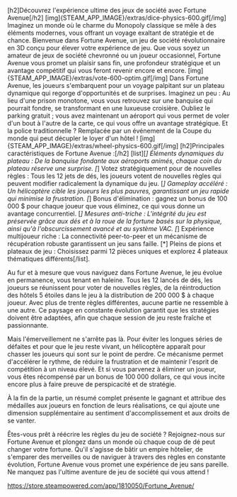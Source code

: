 [h2]Découvrez l'expérience ultime des jeux de société avec Fortune Avenue[/h2]
[img]{STEAM_APP_IMAGE}/extras/dice-physics-600.gif[/img]
Imaginez un monde où le charme du Monopoly classique se mêle à des éléments modernes, vous offrant un voyage exaltant de stratégie et de chance. Bienvenue dans Fortune Avenue, un jeu de société révolutionnaire en 3D conçu pour élever votre expérience de jeu. Que vous soyez un amateur de jeux de société chevronné ou un joueur occasionnel, Fortune Avenue vous promet un plaisir sans fin, une profondeur stratégique et un avantage compétitif qui vous feront revenir encore et encore.
[img]{STEAM_APP_IMAGE}/extras/vote-600-optim.gif[/img]
Dans Fortune Avenue, les joueurs s'embarquent pour un voyage palpitant sur un plateau dynamique qui regorge d'opportunités et de surprises. Imaginez un peu : Au lieu d'une prison monotone, vous vous retrouvez sur une banquise qui pourrait fondre, se transformant en une luxueuse croisière. Oubliez le parking gratuit ; vous avez maintenant un aéroport qui vous permet de voler d'un bout à l'autre de la carte, ce qui vous offre un avantage stratégique. Et la police traditionnelle ? Remplacée par un événement de la Coupe du monde qui peut décupler le loyer d'un hôtel !
[img]{STEAM_APP_IMAGE}/extras/wheel-physics-600.gif[/img]
[h2]Principales caractéristiques de Fortune Avenue :[/h2]
[list][*] Éléments dynamiques du plateau : De la banquise fondante aux aéroports animés, chaque coin du plateau réserve une surprise.
[*] Votez stratégiquement pour de nouvelles règles : Tous les 12 jets de dés, les joueurs votent de nouvelles règles qui peuvent modifier radicalement la dynamique du jeu.
[*] Gameplay accéléré : Un hélicoptère cible les joueurs les plus pauvres, garantissant un jeu rapide qui minimise la frustration.
[*] Bonus d'élimination : gagnez un bonus de 100 000 $ pour chaque joueur que vous éliminez, ce qui vous donne un avantage concurrentiel.
[*] Mesures anti-triche : L'intégrité du jeu est préservée grâce aux dés et à la roue de la fortune basés sur la physique, ainsi qu'à l'obscurcissement avancé et au système VAC.
[*] Expérience multijoueur riche : La connectivité peer-to-peer et un mécanisme de récupération robuste garantissent un jeu sans faille.
[*] Pleins de pions et plateaux de jeu : Choisissez parmi 12 pièces uniques et explorez 4 plateaux thématiques différents[/list].

Au fur et à mesure que vous naviguez dans Fortune Avenue, le jeu évolue en permanence, vous tenant en haleine. Tous les 12 lancés de dés, les joueurs se réunissent pour voter de nouvelles règles, de la réintroduction des hôtels 5 étoiles dans le jeu à la distribution de 200 000 $ à chaque joueur. Avec plus de trente règles différentes, aucune partie ne ressemble à une autre. Ce paysage en constante évolution garantit que les stratégies doivent être adaptées, afin que chaque session de jeu reste fraîche et passionnante.

Mais l'émerveillement ne s'arrête pas là. Pour éviter les longues séries de défaites et pour que le jeu reste vivant, un hélicoptère apparaît pour chasser les joueurs qui sont sur le point de perdre. Ce mécanisme permet d'accélérer le rythme, de réduire la frustration et de maintenir l'esprit de compétition à un niveau élevé. Et si vous parvenez à éliminer un joueur, vous êtes récompensé par un bonus de 100 000 dollars, ce qui vous incite encore plus à faire preuve de perspicacité et de stratégie.

À la fin de la partie, un résumé complet présente le gagnant et attribue des médailles aux joueurs en fonction de leurs réalisations, ce qui ajoute une dimension supplémentaire au sentiment d'accomplissement et aux droits de se vanter.

Êtes-vous prêt à réécrire les règles du jeu de société ? Rejoignez-nous sur Fortune Avenue et plongez dans un monde où chaque coup de dé peut changer votre fortune. Qu'il s'agisse de bâtir un empire hôtelier, de s'emparer des merveilles ou de naviguer à travers des règles en constante évolution, Fortune Avenue vous promet une expérience de jeu sans pareille. Ne manquez pas l'ultime aventure de jeu de société qui vous attend !

https://store.steampowered.com/app/1810050/Fortune_Avenue/
